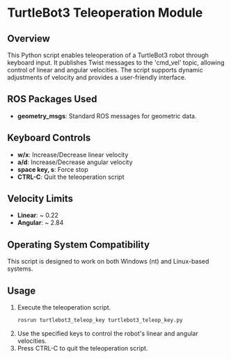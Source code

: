 # TurtleBot3 Teleoperation Module

## Overview
This Python script enables teleoperation of a TurtleBot3 robot through keyboard input. It publishes Twist messages to the 'cmd_vel' topic, allowing control of linear and angular velocities. The script supports dynamic adjustments of velocity and provides a user-friendly interface.

## ROS Packages Used
- **geometry_msgs**: Standard ROS messages for geometric data.

## Keyboard Controls
- **w/x**: Increase/Decrease linear velocity
- **a/d**: Increase/Decrease angular velocity
- **space key, s**: Force stop
- **CTRL-C**: Quit the teleoperation script

## Velocity Limits
- **Linear**: ~ 0.22
- **Angular**: ~ 2.84

## Operating System Compatibility
This script is designed to work on both Windows (nt) and Linux-based systems.

## Usage
1. Execute the teleoperation script.
   ```bash
   rosrun turtlebot3_teleop_key turtlebot3_teleop_key.py
   ```
2. Use the specified keys to control the robot's linear and angular velocities.
3. Press CTRL-C to quit the teleoperation script.
